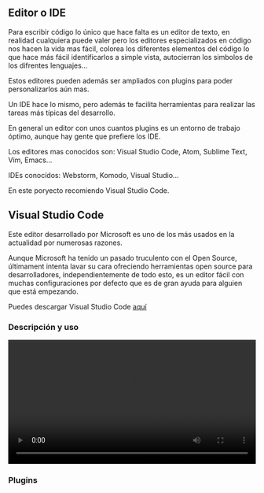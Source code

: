 ## Editor o IDE

Para escribir código lo único que hace falta es un editor de texto, en realidad cualquiera puede valer
pero los editores especializados en código nos hacen la vida mas fácil, colorea los diferentes elementos
del código lo que hace más fácil identificarlos a simple vista, autocierran los simbolos de los difrentes 
lenguajes...

Estos editores pueden además ser ampliados con plugins para poder personalizarlos aún mas.

Un IDE hace lo mismo, pero además te facilita herramientas para realizar las tareas más típicas del desarrollo.

En general un editor con unos cuantos plugins es un entorno de trabajo óptimo, aunque hay gente que prefiere
los IDE.

Los editores mas conocidos son: Visual Studio Code, Atom, Sublime Text, Vim, Emacs...

IDEs conocídos: Webstorm, Komodo, Visual Studio...

En este poryecto recomiendo Visual Studio Code.

## Visual Studio Code

Este editor desarrollado por Microsoft es uno de los más usados en la actualidad por numerosas razones.

Aunque Microsoft ha tenido un pasado truculento con el Open Source, últimament intenta lavar su cara
ofreciendo herramientas open source para desarrolladores, independientemente de todo esto, es un editor fácil
con muchas configuraciones por defecto que es de gran ayuda para alguien que está empezando.

Puedes descargar Visual Studio Code [aquí](https://code.visualstudio.com/download)

### Descripción y uso

<video controls autoplay width="100%">
  <source src="./img/editor/vscodeOpen.mp4" type="video/mp4">
</video>

### Plugins

